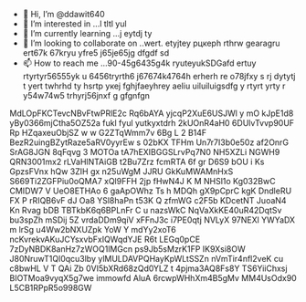 - 👋 Hi, I’m @ddawit640
- 👀 I’m interested in ...l tltl yul
- 🌱 I’m currently learning ...j eytdj ty
- 💞️ I’m looking to collaborate on ..wert. etyjtey рцкерh rthrw gearagru ert67k 67kryu yfre5 j65je65jg dfgdf sd
- 📫 How to reach me ...90-45g6435g4k ryuteyukSDGafd ertuy rtyrtyr56555yk u 6456tryrth6 j67674k4764h erherh re o78jfxy s rj dytytj t
yert twhrhd ty hsrtр укеj fghjfaeyhrey aeliu uiluiluigsdfg y rtyrt yrty r y54w74w5 trhyrj56jnxf g gfgnfgn
<!---
ddawit640/ddawit640 is a ✨ special ✨ repository because its `README.md` (this file) appears on your GitHub profile.
You can click the Preview link to take a look at your changes.
--->
MdLOpFKCTevcNBvFtwPRlE2c Rq6bAYA yjcqP2XuE6USJWl y mO kJpE1d8 
yBy0366mjCtha5OZ52a
fukl fyul yutkyxtdrh
2kUOnR4aH0
6DUlvTvvp90UF Rp HZqaxeuObjSZ w 
 w G2ZTqWmm7v  6Bg L 2 B14F BezR2uingBZytRaze5aRV0yyrEw s   02bKX TFHm Un7r7I3b0e50z af2OnrG SrAG8JGN 8qFqvg  3 MOTOa tA7hEXIBGGSLrvPq7N0 NH5XZLi NGWH9 QRN3001mx2 rLVaHlNTAiGB t2Bu7Zrz  fcmRTA  6f gr  D6S9 bOU i Ks GpzsFVnx hQw 3ZIH gx  n25uWgM JJRU GkKuMWAMnHxS S669Ti2ZGFPiu0oQMA7 xQl9FFH  2jp fHwN4J K M NHSl1o Kg032BwC CMIDW7 V UeO8ETHAo    6  gaApOWhz Ts h MDQh gX9pCprC kgK DndleRU FX P rRIQB6vF dJ Oa8 YSl8haPn  t53K Q zfmWG c2F5b KDcetNT  JuoaN4 Kn  Rvag bDB TBTkbK6q6BPLnFr C u  nazsWkC  NqVaXkKE40uR42DqtSv bu3spZh mSDij 5Z vrdaDDm9qiV  xFFnJ3c i7PE0qtj NVLyX 97NEXl YWYaDX m lrSg u4Ww2bNXUZpk YoW Y mdYy2xoT6 ncKvrekvAKuJCYsxvbFxIQWqdYJE R6t LEGq0pCE 7zDyNBDK8anHz7zWOQ1lMGcn ps9Jb5sMzrK1FP IK9Xsi8OW J80NruwT1Ql0qcu3lby ylMULDAVPQHayKpWLtSSZn nVmTir4nfl2veK cu c8bwHL V T QAi Zb 0VI5bXRd68zQd0YLZ t 4pjma3AQ8Fs8Y TS6YiiChxsj  BIOTMoa9vyqX5g7we immowfd AluA 6rcwpWHhXm4B5gMv  MM4UsOdx90 L5CB1RPpR5o998GW
